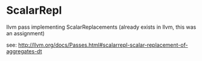 # ScalarRepl

llvm pass implementing ScalarReplacements (already exists in llvm, this was an assignment)

see: http://llvm.org/docs/Passes.html#scalarrepl-scalar-replacement-of-aggregates-dt
